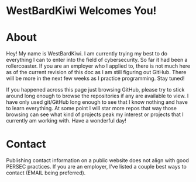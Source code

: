 # WestBardKiwi Welcomes You!
# About
Hey! My name is WestBardKiwi. I am currently trying my best to do
everything I can to enter into the field of cybersecurity. So far
it had been a rollercoaster. If you are an employer who I applied
to, there is not much here as of the current revision of this doc
as I am still figuring out GitHub. There will be more in the next
few weeks as I practice programming. Stay tuned!

If you happened across this page just browsing GitHub, please try
to stick around long enough to browse the repositories if any are
available to view. I have only used git/GitHub long enough to see
that I know nothing and have to learn everything. At some point I
will star more repos that way those browsing can see what kind of
projects peak my interest or projects that I currently am working
with. Have a wonderful day!

# Contact
Publishing contact information on a public website does not align
with good PERSEC practices. If you are an employer, I've listed a
couple best ways to contact (EMAIL being preferred).
